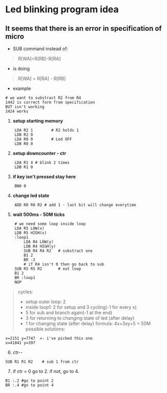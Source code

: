 # Led blinking program idea

## **It seems that there is an error in specification of micro**

- SUB command instead of:
> R[WA]=R[RB]-R[RA]
- is doing
> R[WA] = R[RA] - R[RB]
- example
```
# we want to substract R2 from R4
1442 is correct form from specification
BUT isn't working
1424 works
```

1. **setup starting memory**
```
    LDA R2 1        # R2 holds 1
    LDB R2 0
    LDA R0 0        # Led OFF
    LDB R0 0
```
2. **setup downcounter - ctr**
```
    LDA R1 4 # blink 2 times
    LDB R1 0
```
3. **if key isn't pressed stay here**
```
    BN0 0
```
4. **change led state**
```
    ADD R0 R0 R2 # add 1 - last bit will change everytime
```
5. **wait 500ms - 50M ticks**
```
    # we need some loop inside loop
    LDA R5 LOW(x)
    LDB R5 HIGH(x)
    :loop1
        LDA R4 LOW(y)
        LDB R4 HIGH(y)
        SUB R4 R4 R2   # substract one
        B1 2
        BR -2
        # if R4 isn't 0 then go back to sub
    SUB R5 R5 R2       # out loop
    B1 2
    BR :loop1
    NOP
```
> cycles:
> - setup outer loop: 2
> - inside loop1: 2 for setup and 3 cycling(-1 for every x)
> - 5 for sub and branch again(-1 at the end)
> - 3 for returning to changing state of led (after delay)
> - 1 for changing state (after delay)
> formula: 4x+3xy+5 = 50M
> possible solutions:
```
x=2151 y=7747  <- i've picked this one
x=41841 y=397
```
6. ctr--
```
SUB R1 R1 R2    # sub 1 from ctr
```
7. if ctr = 0 go to 2. if not, go to 4.
```
B1 :.2 #go to point 2
BR :.4 #go to point 4
```

